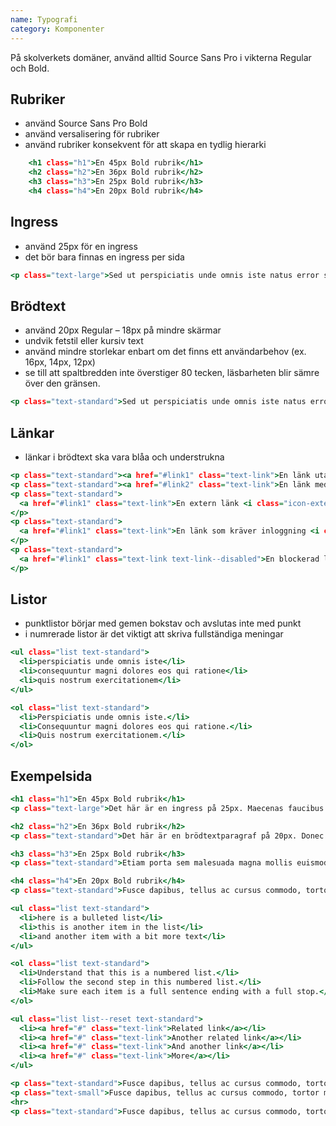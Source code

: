 ```yaml
---
name: Typografi
category: Komponenter
---
```


På skolverkets domäner, använd alltid Source Sans Pro i vikterna Regular och Bold.

## Rubriker

* använd Source Sans Pro Bold
* använd versalisering för rubriker
* använd rubriker konsekvent för att skapa en tydlig hierarki

```headlines.html
    <h1 class="h1">En 45px Bold rubrik</h1>
    <h2 class="h2">En 36px Bold rubrik</h2>
    <h3 class="h3">En 25px Bold rubrik</h3>
    <h4 class="h4">En 20px Bold rubrik</h4>
```

## Ingress

* använd 25px för en ingress
* det bör bara finnas en ingress per sida

```leading.html
<p class="text-large">Sed ut perspiciatis unde omnis iste natus error sit voluptatem accusantium doloremque laudantium, totam rem aperiam, eaque ipsa quae ab illo inventore veritatis et quasi architecto beatae vitae dicta sunt explicabo.</p>
```

## Brödtext

* använd 20px Regular – 18px på mindre skärmar
* undvik fetstil eller kursiv text
* använd mindre storlekar enbart om det finns ett användarbehov (ex. 16px, 14px, 12px)
* se till att spaltbredden inte överstiger 80 tecken, läsbarheten blir sämre över den gränsen.

```body.html
<p class="text-standard">Sed ut perspiciatis unde omnis iste natus error sit voluptatem accusantium doloremque laudantium, totam rem aperiam, eaque ipsa quae ab illo inventore veritatis accusantium doloremque laudantium, totam rem aperiam, eaque ipsa quae ab illo inventore veritatis et quasi architecto beatae vitae dicta sunt explicabo. Et quasi architecto beatae vitae dicta sunt explicabo. Sed ut perspiciatis unde omnis iste natus error sit voluptatem.</p>
```

## Länkar
* länkar i brödtext ska vara blåa och understrukna

```links.html
<p class="text-standard"><a href="#link1" class="text-link">En länk utan omgivande text</a></p>
<p class="text-standard"><a href="#link2" class="text-link">En länk med omgivande text</a> sed ut perspiciatis unde omnis iste natus error sit voluptatem accusantium</p>
<p class="text-standard">
  <a href="#link1" class="text-link">En extern länk <i class="icon-external"></i></a>
</p>
<p class="text-standard">
  <a href="#link1" class="text-link">En länk som kräver inloggning <i class="icon-lock"></i></a>
</p>
<p class="text-standard">
  <a href="#link1" class="text-link text-link--disabled">En blockerad länk</a>
</p>
```

## Listor
* punktlistor börjar med gemen bokstav och avslutas inte med punkt
* i numrerade listor är det viktigt att skriva fullständiga meningar

```lists.html
<ul class="list text-standard">
  <li>perspiciatis unde omnis iste</li>
  <li>consequuntur magni dolores eos qui ratione</li>
  <li>quis nostrum exercitationem</li>
</ul>

<ol class="list text-standard">
  <li>Perspiciatis unde omnis iste.</li>
  <li>Consequuntur magni dolores eos qui ratione.</li>
  <li>Quis nostrum exercitationem.</li>
</ol>
```

## Exempelsida

```page.html
<h1 class="h1">En 45px Bold rubrik</h1>
<p class="text-large">Det här är en ingress på 25px. Maecenas faucibus mollis interdum. Vivamus sagittis lacus vel augue laoreet rutrum faucibus dolor auctor. Integer posuere erat a ante venenatis dapibus posuere velit aliquet. Curabitur blandit tempus porttitor. Vestibulum id ligula porta felis euismod semper.</p>

<h2 class="h2">En 36px Bold rubrik</h2>
<p class="text-standard">Det här är en brödtextparagraf på 20px. Donec id elit non mi porta gravida at eget metus. Cum sociis natoque penatibus et magnis dis parturient montes, nascetur ridiculus mus. Duis mollis, est non commodo luctus, nisi erat porttitor ligula, eget lacinia odio sem nec elit. Donec sed odio dui. Aenean lacinia bibendum nulla sed consectetur. Aenean lacinia bibendum nulla sed consectetur. Sed posuere consectetur est at lobortis.</p>

<h3 class="h3">En 25px Bold rubrik</h3>
<p class="text-standard">Etiam porta sem malesuada magna mollis euismod. Praesent commodo cursus magna, vel scelerisque nisl consectetur et. Sed posuere consectetur est at lobortis. Maecenas faucibus mollis interdum. Vestibulum id ligula porta felis euismod semper. Donec id elit non mi porta gravida at eget metus.</p>

<h4 class="h4">En 20px Bold rubrik</h4>
<p class="text-standard">Fusce dapibus, tellus ac cursus commodo, tortor mauris condimentum nibh, ut fermentum massa justo sit amet risus. Donec sed odio dui. Donec id elit non mi porta gravida at eget metus. Nullam id dolor id nibh ultricies vehicula ut id elit. Nullam quis risus eget urna mollis ornare vel eu leo.</p>

<ul class="list text-standard">
  <li>here is a bulleted list</li>
  <li>this is another item in the list</li>
  <li>and another item with a bit more text</li>
</ul>

<ol class="list text-standard">
  <li>Understand that this is a numbered list.</li>
  <li>Follow the second step in this numbered list.</li>
  <li>Make sure each item is a full sentence ending with a full stop.</li>
</ol>

<ul class="list list--reset text-standard">
  <li><a href="#" class="text-link">Related link</a></li>
  <li><a href="#" class="text-link">Another related link</a></li>
  <li><a href="#" class="text-link">And another link</a></li>
  <li><a href="#" class="text-link">More</a></li>
</ul>

<p class="text-standard">Fusce dapibus, tellus ac cursus commodo, tortor mauris condimentum nibh, ut fermentum massa justo sit amet risus. Donec sed odio dui. Donec id elit non mi porta gravida at eget metus. Nullam id dolor id nibh ultricies vehicula ut id elit. Nullam quis risus eget urna mollis ornare vel eu leo.</p>
<p class="text-small">Fusce dapibus, tellus ac cursus commodo, tortor mauris condimentum nibh, ut fermentum massa justo sit amet risus. Donec sed odio dui. Donec id elit non mi porta gravida at eget metus. Nullam id dolor id nibh ultricies vehicula ut id elit. Nullam quis risus eget urna mollis ornare vel eu leo.</p>
<hr>
<p class="text-standard">Fusce dapibus, tellus ac cursus commodo, tortor mauris condimentum nibh, ut fermentum massa justo sit amet risus. Donec sed odio dui. Donec id elit non mi porta gravida at eget metus. Nullam id dolor id nibh ultricies vehicula ut id elit. Nullam quis risus eget urna mollis ornare vel eu leo.</p>
```
